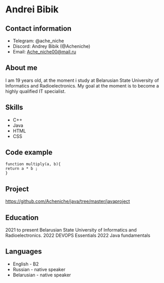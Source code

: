 # Andrei Bibik 
## Contact information
* Telegram: @ache_niche
* Discord: Andrey Bibik (@Acheniche)
* Email: Ache_niche00@mail.ru
## About me
I am 19 years old, at the moment i study at Belarusian State University of Informatics and Radioelectronics.
My goal at the moment is to become a highly qualified IT specialist.
## Skills
* C++
* Java
* HTML
* CSS
## Code example
```
function multiply(a, b){
return a * b ;
}
```
## Project
https://github.com/Acheniche/java/tree/master/javaproject
## Education
2021 to present Belarusian State University of Informatics and Radioelectronics.
2022 DEVOPS Essentials
2022 Java fundamentals
## Languages
* English - B2
* Russian - native speaker
* Belarusian - native speaker


